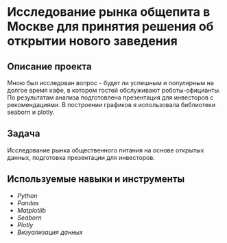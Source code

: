 # Исследование рынка общепита в Москве для принятия решения об открытии нового заведения

## Описание проекта

Мною был исследован вопрос - будет ли успешным и популярным на долгое время кафе, в
котором гостей обслуживают роботы-официанты. По результатам анализа подготовлена
презентация для инвесторов с рекомендациями. В построении графиков я использовала
библиотеки seaborn и plotly. 

## Задача

Исследование рынка общественного питания на основе открытых данных, подготовка презентации для инвесторов.
## Используемые навыки и инструменты

- *Python*
- *Pandas*
- *Matplotlib*
- *Seaborn*
- *Plotly*
- *Визуализация данных*
